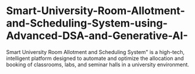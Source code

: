 # Smart-University-Room-Allotment-and-Scheduling-System-using-Advanced-DSA-and-Generative-AI-
Smart University Room Allotment and Scheduling System" is a high-tech, intelligent platform designed to automate and optimize the allocation and booking of classrooms, labs, and seminar halls in a university environment. 
